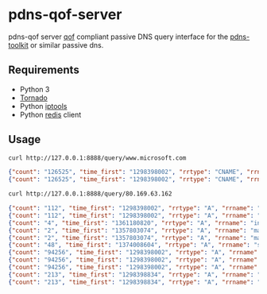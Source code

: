 pdns-qof-server
===============

pdns-qof server [qof](https://github.com/adulau/pdns-qof) compliant passive DNS query interface for the [pdns-toolkit](https://github.com/adulau/pdns-toolkit) or similar passive dns.

Requirements
------------

- Python 3
- [Tornado](http://www.tornadoweb.org)
- Python [iptools](https://github.com/bd808/python-iptools)
- Python [redis](https://pypi.python.org/pypi/redis/) client

Usage
-----

```bash
curl http://127.0.0.1:8888/query/www.microsoft.com
```

```json
{"count": "126525", "time_first": "1298398002", "rrtype": "CNAME", "rrname": "www.microsoft.com", "rrdata": "toggle.www.ms.akadns.net", "time_last": "1387894724"}
{"count": "126525", "time_first": "1298398002", "rrtype": "CNAME", "rrname": "www.microsoft.com", "rrdata": "toggle.www.ms.akadns.net", "time_last": "1387894724"}
```
```bash
curl http://127.0.0.1:8888/query/80.169.63.162
```

```json
{"count": "112", "time_first": "1298398002", "rrtype": "A", "rrname": "infosports.dhnet.be", "rrdata": "212.35.116.234", "time_last": "1354530214"}
{"count": "112", "time_first": "1298398002", "rrtype": "A", "rrname": "infosports.dhnet.be", "rrdata": "212.35.116.234", "time_last": "1354530214"}
{"count": "4", "time_first": "1361180820", "rrtype": "A", "rrname": "infosports.dh.be", "rrdata": "80.169.63.162", "time_last": "1366210757"}
{"count": "2", "time_first": "1357803074", "rrtype": "A", "rrname": "maintenance.lalibre.be", "rrdata": "212.35.116.249", "time_last": "1357803074"}
{"count": "2", "time_first": "1357803074", "rrtype": "A", "rrname": "maintenance.lalibre.be", "rrdata": "212.35.116.249", "time_last": "1357803074"}
{"count": "48", "time_first": "1374008604", "rrtype": "A", "rrname": "s.llb.be", "rrdata": "80.169.63.162", "time_last": "1384916107"}
{"count": "94256", "time_first": "1298398002", "rrtype": "A", "rrname": "www.lalibre.be", "rrdata": "212.35.116.249", "time_last": "1361278027"}
{"count": "94256", "time_first": "1298398002", "rrtype": "A", "rrname": "www.lalibre.be", "rrdata": "212.35.116.249", "time_last": "1361278027"}
{"count": "94256", "time_first": "1298398002", "rrtype": "A", "rrname": "www.lalibre.be", "rrdata": "212.35.116.249", "time_last": "1361278027"}
{"count": "213", "time_first": "1298398834", "rrtype": "A", "rrname": "infosports.lalibre.be", "rrdata": "212.35.116.234", "time_last": "1355432823"}
{"count": "213", "time_first": "1298398834", "rrtype": "A", "rrname": "infosports.lalibre.be", "rrdata": "212.35.116.234", "time_last": "1355432823"}
```

